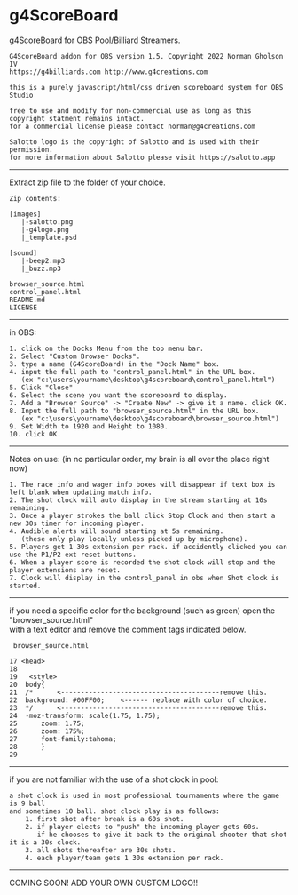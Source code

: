 # g4ScoreBoard
g4ScoreBoard for OBS Pool/Billiard Streamers. 
```
G4ScoreBoard addon for OBS version 1.5. Copyright 2022 Norman Gholson IV
https://g4billiards.com http://www.g4creations.com

this is a purely javascript/html/css driven scoreboard system for OBS Studio

free to use and modify for non-commercial use as long as this copyright statment remains intact. 
for a commercial license please contact norman@g4creations.com

Salotto logo is the copyright of Salotto and is used with their permission.
for more information about Salotto please visit https://salotto.app
```
-------------------------------------------------------------

Extract zip file to the folder of your choice.<br>

```
Zip contents:

[images]
   |-salotto.png
   |-g4logo.png
   |_template.psd

[sound]
   |-beep2.mp3
   |_buzz.mp3
   
browser_source.html   
control_panel.html
README.md
LICENSE

```
--------------------------------------------------------------

in OBS: 
```
1. click on the Docks Menu from the top menu bar.
2. Select "Custom Browser Docks".
3. type a name (G4ScoreBoard) in the "Dock Name" box.
4. input the full path to "control_panel.html" in the URL box. 
   (ex "c:\users\yourname\desktop\g4scoreboard\control_panel.html")
5. Click "Close"
6. Select the scene you want the scoreboard to display.
7. Add a "Browser Source" -> "Create New" -> give it a name. click OK.
8. Input the full path to "browser_source.html" in the URL box.
   (ex "c:\users\yourname\desktop\g4scoreboard\browser_source.html")
9. Set Width to 1920 and Height to 1080. 
10. click OK. 
```
--------------------------------------------------------------

Notes on use:  (in no particular order, my brain is all over the place right now)
```
1. The race info and wager info boxes will disappear if text box is left blank when updating match info.
2. The shot clock will auto display in the stream starting at 10s remaining.
3. Once a player strokes the ball click Stop Clock and then start a new 30s timer for incoming player.
4. Audible alerts will sound starting at 5s remaining. 
   (these only play locally unless picked up by microphone).
5. Players get 1 30s extension per rack. if accidently clicked you can use the P1/P2 ext reset buttons. 
6. When a player score is recorded the shot clock will stop and the player extensions are reset. 
7. Clock will display in the control_panel in obs when Shot clock is started. 
```	
---------------------------------------------------------------

if you need a specific color for the background (such as green) open the "browser_source.html" <br>
with a text editor and remove the comment tags indicated below. 

     browser_source.html
	
	17 <head>
	18
	19   <style>
	20 	body{
	21 	/*      <----------------------------------------remove this.
	22	background: #00FF00;	<------ replace with color of choice.
	23	*/      <----------------------------------------remove this.
	24 	-moz-transform: scale(1.75, 1.75);
	25      zoom: 1.75;
	26      zoom: 175%;
	27      font-family:tahoma;
	28      }
	29



--------------------------------------------------------------

if you are not familiar with the use of a shot clock in pool:
```
a shot clock is used in most professional tournaments where the game is 9 ball 
and sometimes 10 ball. shot clock play is as follows:
	1. first shot after break is a 60s shot. 
	2. if player elects to "push" the incoming player gets 60s. 
	   if he chooses to give it back to the original shooter that shot it is a 30s clock. 
	3. all shots thereafter are 30s shots.
	4. each player/team gets 1 30s extension per rack. 
```	   


---------------------------------------------------------------


COMING SOON! ADD YOUR OWN CUSTOM LOGO!! 
